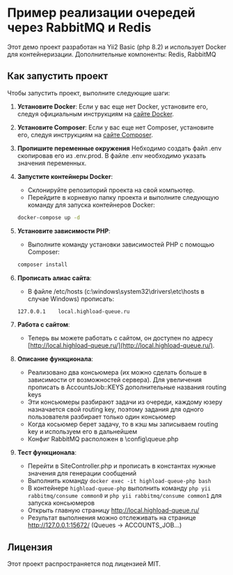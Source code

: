 # Пример реализации очередей через RabbitMQ и Redis

Этот демо проект разработан на Yii2 Basic (php 8.2) и использует Docker для контейнеризации.
Дополнительные компоненты: Redis, RabbitMQ

## Как запустить проект

Чтобы запустить проект, выполните следующие шаги:

1. **Установите Docker**: Если у вас еще нет Docker, установите его, следуя официальным инструкциям на [сайте Docker](https://docs.docker.com/get-docker/).

2. **Установите Composer**: Если у вас еще нет Composer, установите его, следуя инструкциям на [сайте Composer](https://getcomposer.org/download/).

3. **Пропишите переменные окружения** Небходимо создать файл .env скопировав его из .env.prod. В файле .env необходимо указать значения переменных.

4. **Запустите контейнеры Docker**:
   - Склонируйте репозиторий проекта на свой компьютер.
   - Перейдите в корневую папку проекта и выполните следующую команду для запуска контейнеров Docker:

   ```bash
   docker-compose up -d
   ```

5. **Установите зависимости PHP**:
   - Выполните команду установки зависимостей PHP с помощью Composer:

   ```bash
   composer install
   ```

6. **Прописать алиас сайта**:
   - В файле /etc/hosts (c:\windows\system32\drivers\etc\hosts в случае Windows) прописать:

    ```bash
   127.0.0.1	local.highload-queue.ru
   ```

7. **Работа с сайтом**:
   - Теперь вы можете работать с сайтом, он доступен по адресу [http://local.highload-queue.ru/](http://local.highload-queue.ru/).
   
8. **Описание функционала**:
   - Реализовано два консьюмера (их можно сделать больше в зависимости от возможностей сервера). Для увеличения прописать в AccountsJob::KEYS дополнительные названия routing keys
   - Эти консьюмеры разбирают задачи из очереди, каждому юзеру назначается свой routing key, поэтому задания для одного пользователя разбирает только один консьюмер
   - Когда косьюмер берет задачу, то в кэш мы записываем routing key и используем его в дальнейшем
   - Конфиг RabbitMQ расположен в \config\queue.php

9. **Тест функционала**:
   - Перейти в SiteController.php и прописать в константах нужные значения для генерации сообщений
   - Выполнить команду  ```docker exec -it highload-queue-php bash```
   - В контейнере ```highload-queue-php``` выполнить команду ```php yii rabbitmq/consume common0``` и  ```php yii rabbitmq/consume common1``` для запуска консьюмеров
   - Открыть главную страницу http://local.highload-queue.ru/
   - Результат выполнения можно отслеживать на странице http://127.0.0.1:15672/ (Queues -> ACCOUNTS_JOB...)

## Лицензия

Этот проект распространяется под лицензией MIT.
